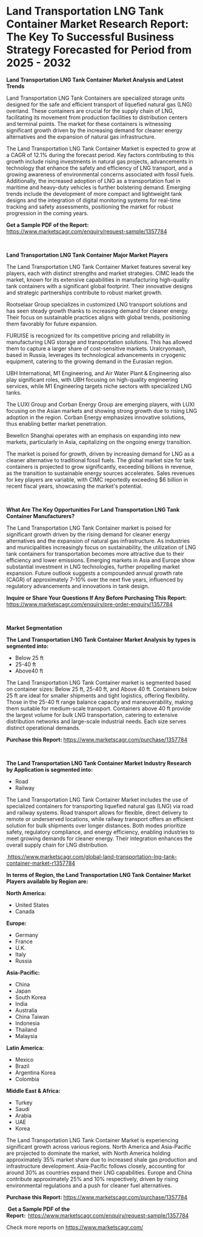 <p><h1>Land Transportation LNG Tank Container Market Research Report: The Key To Successful Business Strategy Forecasted for Period from 2025 - 2032</h1></p><p><strong>Land Transportation LNG Tank Container Market Analysis and Latest Trends</strong></p>
<p><p>Land Transportation LNG Tank Containers are specialized storage units designed for the safe and efficient transport of liquefied natural gas (LNG) overland. These containers are crucial for the supply chain of LNG, facilitating its movement from production facilities to distribution centers and terminal points. The market for these containers is witnessing significant growth driven by the increasing demand for cleaner energy alternatives and the expansion of natural gas infrastructure.</p><p>The Land Transportation LNG Tank Container Market is expected to grow at a CAGR of 12.1% during the forecast period. Key factors contributing to this growth include rising investments in natural gas projects, advancements in technology that enhance the safety and efficiency of LNG transport, and a growing awareness of environmental concerns associated with fossil fuels. Additionally, the increased adoption of LNG as a transportation fuel in maritime and heavy-duty vehicles is further bolstering demand. Emerging trends include the development of more compact and lightweight tank designs and the integration of digital monitoring systems for real-time tracking and safety assessments, positioning the market for robust progression in the coming years.</p></p>
<p><strong>Get a Sample PDF of the Report:&nbsp;</strong> <a href="https://www.marketscagr.com/enquiry/request-sample/1357784?utm_campaign=2629&utm_medium=2&utm_source=Github&utm_content=ia&utm_term=24022025&utm_id=land-transportation-lng-tank-container">https://www.marketscagr.com/enquiry/request-sample/1357784</a></p>
<p>&nbsp;</p>
<p><strong>Land Transportation LNG Tank Container Major Market Players</strong></p>
<p><p>The Land Transportation LNG Tank Container Market features several key players, each with distinct strengths and market strategies. CIMC leads the market, known for its extensive capabilities in manufacturing high-quality tank containers with a significant global footprint. Their innovative designs and strategic partnerships contribute to robust market growth.</p><p>Rootselaar Group specializes in customized LNG transport solutions and has seen steady growth thanks to increasing demand for cleaner energy. Their focus on sustainable practices aligns with global trends, positioning them favorably for future expansion.</p><p>FURUISE is recognized for its competitive pricing and reliability in manufacturing LNG storage and transportation solutions. This has allowed them to capture a larger share of cost-sensitive markets. Uralcryomash, based in Russia, leverages its technological advancements in cryogenic equipment, catering to the growing demand in the Eurasian region.</p><p>UBH International, M1 Engineering, and Air Water Plant & Engineering also play significant roles, with UBH focusing on high-quality engineering services, while M1 Engineering targets niche sectors with specialized LNG tanks.</p><p>The LUXI Group and Corban Energy Group are emerging players, with LUXI focusing on the Asian markets and showing strong growth due to rising LNG adoption in the region. Corban Energy emphasizes innovative solutions, thus enabling better market penetration.</p><p>Bewellcn Shanghai operates with an emphasis on expanding into new markets, particularly in Asia, capitalizing on the ongoing energy transition.</p><p>The market is poised for growth, driven by increasing demand for LNG as a cleaner alternative to traditional fossil fuels. The global market size for tank containers is projected to grow significantly, exceeding billions in revenue, as the transition to sustainable energy sources accelerates. Sales revenues for key players are variable, with CIMC reportedly exceeding $6 billion in recent fiscal years, showcasing the market's potential.</p></p>
<p>&nbsp;</p>
<p><strong>What Are The Key Opportunities For Land Transportation LNG Tank Container Manufacturers?</strong></p>
<p><p>The Land Transportation LNG Tank Container market is poised for significant growth driven by the rising demand for cleaner energy alternatives and the expansion of natural gas infrastructure. As industries and municipalities increasingly focus on sustainability, the utilization of LNG tank containers for transportation becomes more attractive due to their efficiency and lower emissions. Emerging markets in Asia and Europe show substantial investment in LNG technologies, further propelling market expansion. Future outlook suggests a compounded annual growth rate (CAGR) of approximately 7-10% over the next five years, influenced by regulatory advancements and innovations in tank design.</p></p>
<p><strong>Inquire or Share Your Questions If Any Before Purchasing This Report:</strong> <a href="https://www.marketscagr.com/enquiry/pre-order-enquiry/1357784?utm_campaign=2629&utm_medium=2&utm_source=Github&utm_content=ia&utm_term=24022025&utm_id=land-transportation-lng-tank-container">https://www.marketscagr.com/enquiry/pre-order-enquiry/1357784</a></p>
<p>&nbsp;</p>
<p><strong>Market Segmentation</strong></p>
<p><strong>The Land Transportation LNG Tank Container Market Analysis by types is segmented into:</strong></p>
<p><ul><li>Below 25 ft</li><li>25-40 ft</li><li>Above40 ft</li></ul></p>
<p><p>The Land Transportation LNG Tank Container market is segmented based on container sizes: Below 25 ft, 25-40 ft, and Above 40 ft. Containers below 25 ft are ideal for smaller shipments and tight logistics, offering flexibility. Those in the 25-40 ft range balance capacity and maneuverability, making them suitable for medium-scale transport. Containers above 40 ft provide the largest volume for bulk LNG transportation, catering to extensive distribution networks and large-scale industrial needs. Each size serves distinct operational demands.</p></p>
<p><strong>Purchase this Report:&nbsp;</strong><a href="https://www.marketscagr.com/purchase/1357784?utm_campaign=2629&utm_medium=2&utm_source=Github&utm_content=ia&utm_term=24022025&utm_id=land-transportation-lng-tank-container">https://www.marketscagr.com/purchase/1357784</a></p>
<p>&nbsp;</p>
<p><strong>The Land Transportation LNG Tank Container Market Industry Research by Application is segmented into:</strong></p>
<p><ul><li>Road</li><li>Railway</li></ul></p>
<p><p>The Land Transportation LNG Tank Container Market includes the use of specialized containers for transporting liquefied natural gas (LNG) via road and railway systems. Road transport allows for flexible, direct delivery to remote or underserved locations, while railway transport offers an efficient solution for bulk shipments over longer distances. Both modes prioritize safety, regulatory compliance, and energy efficiency, enabling industries to meet growing demands for cleaner energy. Their integration enhances the overall supply chain for LNG distribution.</p></p>
<p><a href="https://www.marketscagr.com/global-land-transportation-lng-tank-container-market-r1357784?utm_campaign=2629&utm_medium=2&utm_source=Github&utm_content=ia&utm_term=24022025&utm_id=land-transportation-lng-tank-container">&nbsp;https://www.marketscagr.com/global-land-transportation-lng-tank-container-market-r1357784</a></p>
<p><strong>In terms of Region, the Land Transportation LNG Tank Container Market Players available by Region are:</strong></p>
<p>
    <p> <strong> North America: </strong>
        <ul>
            <li>United States</li>
            <li>Canada</li>
        </ul>
        </p> 
    <p> <strong> Europe: </strong>
        <ul>
            <li>Germany</li>
            <li>France</li>
            <li>U.K.</li>
            <li>Italy</li>
            <li>Russia</li>
        </ul>
        </p> 
    <p> <strong> Asia-Pacific: </strong>
        <ul>
            <li>China</li>
            <li>Japan</li>
            <li>South Korea</li>
            <li>India</li>
            <li>Australia</li>
            <li>China Taiwan</li>
            <li>Indonesia</li>
            <li>Thailand</li>
            <li>Malaysia</li>
        </ul>
        </p> 
    <p> <strong> Latin America: </strong>
        <ul>
            <li>Mexico</li>
            <li>Brazil</li>
            <li>Argentina Korea</li>
            <li>Colombia</li>
        </ul>
        </p> 
    <p> <strong> Middle East & Africa: </strong>
        <ul>
            <li>Turkey</li>
            <li>Saudi</li>
            <li>Arabia</li>
            <li>UAE</li>
            <li>Korea</li>
        </ul>
    </p>
    </p>
<p><p>The Land Transportation LNG Tank Container Market is experiencing significant growth across various regions. North America and Asia-Pacific are projected to dominate the market, with North America holding approximately 35% market share due to increased shale gas production and infrastructure development. Asia-Pacific follows closely, accounting for around 30% as countries expand their LNG capabilities. Europe and China contribute approximately 25% and 10% respectively, driven by rising environmental regulations and a push for cleaner fuel alternatives.</p></p>
<p><strong>Purchase this Report: </strong><a href="https://www.marketscagr.com/purchase/1357784?utm_campaign=2629&utm_medium=2&utm_source=Github&utm_content=ia&utm_term=24022025&utm_id=land-transportation-lng-tank-container">https://www.marketscagr.com/purchase/1357784</a></p>
<p>&nbsp;<strong>Get a Sample PDF of the Report:&nbsp;&nbsp;</strong><a href="https://www.marketscagr.com/enquiry/request-sample/1357784?utm_campaign=2629&utm_medium=2&utm_source=Github&utm_content=ia&utm_term=24022025&utm_id=land-transportation-lng-tank-container">https://www.marketscagr.com/enquiry/request-sample/1357784</a></p>
<p><strong></strong></p>
<p>Check more reports on <a href="https://www.marketscagr.com/?utm_campaign=2629&utm_medium=2&utm_source=Github&utm_content=ia&utm_term=24022025&utm_id=land-transportation-lng-tank-container">https://www.marketscagr.com/</a></p>